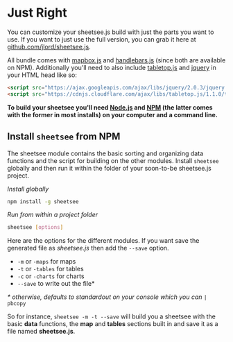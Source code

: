 # Just Right

You can customize your sheetsee.js build with just the parts you want to use. If you want to just use the full version, you can grab it here at [github.com/jlord/sheetsee.js](https://github.com/jlord/sheetsee.js/blob/master/js/sheetsee.js). 

All bundle comes with [mapbox.js]() and [handlebars.js]() (since both are available on NPM). Additionally you'll need to also include [tabletop.js](https://github.com/jsoma/tabletop) and [jquery](http://www.jquery.com) in your HTML head like so:

```HTML
<script src="https://ajax.googleapis.com/ajax/libs/jquery/2.0.3/jquery.min.js"></script>
<script src="https://cdnjs.cloudflare.com/ajax/libs/tabletop.js/1.1.0/tabletop.min.js"></script>
```

**To build your sheetsee you'll need [Node.js](http://www.nodejs.org) and [NPM](http://www.npmjs.org) (the latter comes with the former in most installs) on your computer and a command line.**

## Install `sheetsee` from NPM
The sheetsee module contains the basic sorting and organizing data functions and the script for building on the other modules. Install `sheetsee` globally and then run it within the folder of your soon-to-be sheetsee.js project.

_Install globally_

```bash
npm install -g sheetsee
```

_Run from within a project folder_

```bash
sheetsee [options]
```

Here are the options for the different modules. If you want save the generated file as _sheetsee.js_ then add the `--save` option.

- `-m` or `-maps` for maps
- `-t` or `-tables` for tables
- `-c` or `-charts` for charts
- `--save` to write out the file*

_* otherwise, defaults to standardout on your console which you can_ `| pbcopy`

So for instance, `sheetsee -m -t --save` will build you a sheetsee with the basic **data** functions, the **map** and **tables** sections built in and save it as a file named **sheetsee.js**.
